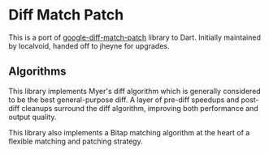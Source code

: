 # Diff Match Patch

This is a port of [google-diff-match-patch](https://code.google.com/p/google-diff-match-patch/)
library to Dart. Initially maintained by localvoid, handed off to jheyne for upgrades.

## Algorithms

This library implements Myer's diff algorithm which is generally considered to
be the best general-purpose diff. A layer of pre-diff speedups and post-diff
cleanups surround the diff algorithm, improving both performance and output
quality.

This library also implements a Bitap matching algorithm at the heart of a
flexible matching and patching strategy.